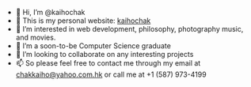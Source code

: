 - 👋 Hi, I’m @kaihochak
- 🌸 This is my personal website: [kaihochak](https://kaihochak.github.io/)
- 👀 I’m interested in web development, philosophy, photography music, and movies.
- 🌱 I’m a soon-to-be Computer Science graduate
- 💞️ I’m looking to collaborate on any interesting projects 
- 📫 So please feel free to contact me through my email at chakkaiho@yahoo.com.hk or call me at +1 (587) 973-4199

